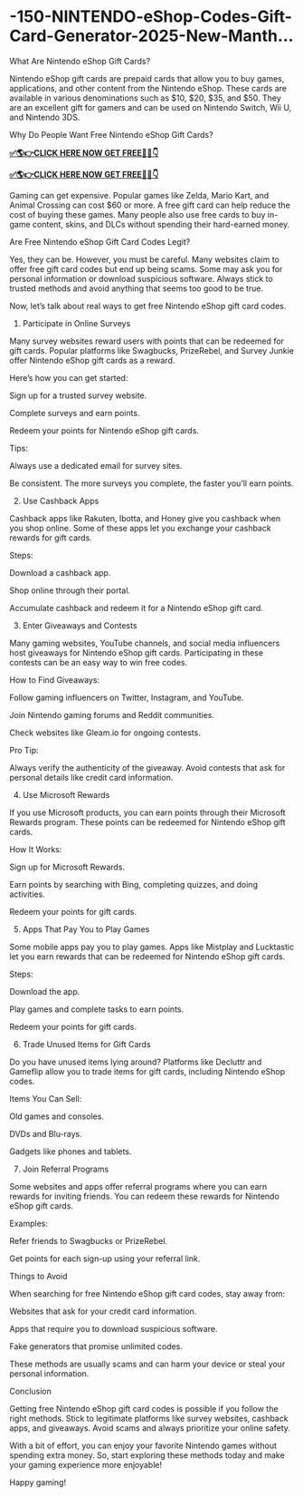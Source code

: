 # -150-NINTENDO-eShop-Codes-Gift-Card-Generator-2025-New-Manth...
What Are Nintendo eShop Gift Cards?

Nintendo eShop gift cards are prepaid cards that allow you to buy games, applications, and other content from the Nintendo eShop. These cards are available in various denominations such as $10, $20, $35, and $50. They are an excellent gift for gamers and can be used on Nintendo Switch, Wii U, and Nintendo 3DS.

Why Do People Want Free Nintendo eShop Gift Cards?

**[✅🌎👉CLICK HERE NOW GET FREE📌✅👇](https://tinyurl.com/Nintendo222)**

**[✅🌎👉CLICK HERE NOW GET FREE📌✅👇](https://tinyurl.com/Nintendo222)**

Gaming can get expensive. Popular games like Zelda, Mario Kart, and Animal Crossing can cost $60 or more. A free gift card can help reduce the cost of buying these games. Many people also use free cards to buy in-game content, skins, and DLCs without spending their hard-earned money.

Are Free Nintendo eShop Gift Card Codes Legit?

Yes, they can be. However, you must be careful. Many websites claim to offer free gift card codes but end up being scams. Some may ask you for personal information or download suspicious software. Always stick to trusted methods and avoid anything that seems too good to be true.

Now, let’s talk about real ways to get free Nintendo eShop gift card codes.

1. Participate in Online Surveys

Many survey websites reward users with points that can be redeemed for gift cards. Popular platforms like Swagbucks, PrizeRebel, and Survey Junkie offer Nintendo eShop gift cards as a reward.

Here’s how you can get started:

Sign up for a trusted survey website.

Complete surveys and earn points.

Redeem your points for Nintendo eShop gift cards.

Tips:

Always use a dedicated email for survey sites.

Be consistent. The more surveys you complete, the faster you’ll earn points.

2. Use Cashback Apps

Cashback apps like Rakuten, Ibotta, and Honey give you cashback when you shop online. Some of these apps let you exchange your cashback rewards for gift cards.

Steps:

Download a cashback app.

Shop online through their portal.

Accumulate cashback and redeem it for a Nintendo eShop gift card.

3. Enter Giveaways and Contests

Many gaming websites, YouTube channels, and social media influencers host giveaways for Nintendo eShop gift cards. Participating in these contests can be an easy way to win free codes.

How to Find Giveaways:

Follow gaming influencers on Twitter, Instagram, and YouTube.

Join Nintendo gaming forums and Reddit communities.

Check websites like Gleam.io for ongoing contests.

Pro Tip:

Always verify the authenticity of the giveaway. Avoid contests that ask for personal details like credit card information.

4. Use Microsoft Rewards

If you use Microsoft products, you can earn points through their Microsoft Rewards program. These points can be redeemed for Nintendo eShop gift cards.

How It Works:

Sign up for Microsoft Rewards.

Earn points by searching with Bing, completing quizzes, and doing activities.

Redeem your points for gift cards.

5. Apps That Pay You to Play Games

Some mobile apps pay you to play games. Apps like Mistplay and Lucktastic let you earn rewards that can be redeemed for Nintendo eShop gift cards.

Steps:

Download the app.

Play games and complete tasks to earn points.

Redeem your points for gift cards.

6. Trade Unused Items for Gift Cards

Do you have unused items lying around? Platforms like Decluttr and Gameflip allow you to trade items for gift cards, including Nintendo eShop codes.

Items You Can Sell:

Old games and consoles.

DVDs and Blu-rays.

Gadgets like phones and tablets.

7. Join Referral Programs

Some websites and apps offer referral programs where you can earn rewards for inviting friends. You can redeem these rewards for Nintendo eShop gift cards.

Examples:

Refer friends to Swagbucks or PrizeRebel.

Get points for each sign-up using your referral link.

Things to Avoid

When searching for free Nintendo eShop gift card codes, stay away from:

Websites that ask for your credit card information.

Apps that require you to download suspicious software.

Fake generators that promise unlimited codes.

These methods are usually scams and can harm your device or steal your personal information.

Conclusion

Getting free Nintendo eShop gift card codes is possible if you follow the right methods. Stick to legitimate platforms like survey websites, cashback apps, and giveaways. Avoid scams and always prioritize your online safety.

With a bit of effort, you can enjoy your favorite Nintendo games without spending extra money. So, start exploring these methods today and make your gaming experience more enjoyable!

Happy gaming!
